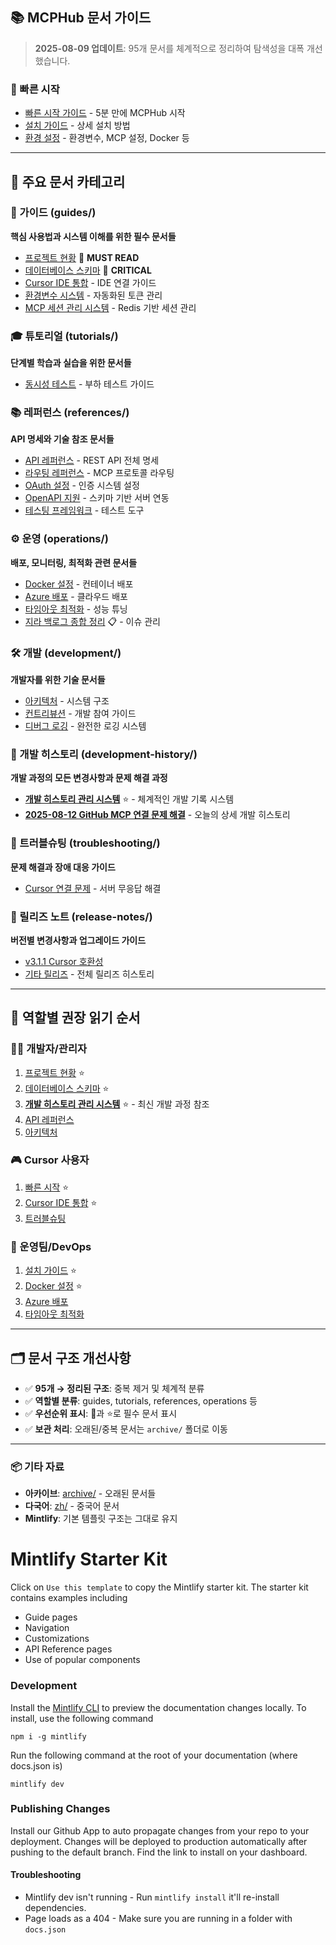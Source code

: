## 📚 MCPHub 문서 가이드

> **2025-08-09 업데이트**: 95개 문서를 체계적으로 정리하여 탐색성을 대폭 개선했습니다.

### 🚀 빠른 시작
- [빠른 시작 가이드](quickstart.mdx) - 5분 만에 MCPHub 시작
- [설치 가이드](installation.mdx) - 상세 설치 방법
- [환경 설정](configuration/) - 환경변수, MCP 설정, Docker 등

---

## 📂 주요 문서 카테고리

### 📖 가이드 (guides/)
**핵심 사용법과 시스템 이해를 위한 필수 문서들**
- [프로젝트 현황](guides/mcphub-project-status.md) 🌟 **MUST READ**
- [데이터베이스 스키마](guides/database-schema.md) 🌟 **CRITICAL**
- [Cursor IDE 통합](guides/cursor-ide-integration.md) - IDE 연결 가이드
- [환경변수 시스템](guides/mcphub-env-var-system.md) - 자동화된 토큰 관리
- [MCP 세션 관리 시스템](guides/mcp-session-management.md) - Redis 기반 세션 관리

### 🎓 튜토리얼 (tutorials/)
**단계별 학습과 실습을 위한 문서들**
- [동시성 테스트](tutorials/concurrency-test.md) - 부하 테스트 가이드

### 📚 레퍼런스 (references/)
**API 명세와 기술 참조 문서들**
- [API 레퍼런스](references/api-reference.md) - REST API 전체 명세
- [라우팅 레퍼런스](references/routing-reference.md) - MCP 프로토콜 라우팅
- [OAuth 설정](references/oauth-setup-guide.md) - 인증 시스템 설정
- [OpenAPI 지원](references/openapi-support.md) - 스키마 기반 서버 연동
- [테스팅 프레임워크](references/testing-framework.md) - 테스트 도구

### ⚙️ 운영 (operations/)
**배포, 모니터링, 최적화 관련 문서들**
- [Docker 설정](operations/docker-setup.md) - 컨테이너 배포
- [Azure 배포](operations/azure-container-apps-deployment.md) - 클라우드 배포
- [타임아웃 최적화](operations/timeout-optimization-2025-08-09.md) - 성능 튜닝
- [지라 백로그 종합 정리](operations/JIRA_BACKLOG_SUMMARY.md) 📋 - 이슈 관리

### 🛠️ 개발 (development/)
**개발자를 위한 기술 문서들**
- [아키텍처](development/architecture.mdx) - 시스템 구조
- [컨트리뷰션](development/contributing.mdx) - 개발 참여 가이드
- [디버그 로깅](development/debug-logging.md) - 완전한 로깅 시스템

### 📖 개발 히스토리 (development-history/)
**개발 과정의 모든 변경사항과 문제 해결 과정**
- [**개발 히스토리 관리 시스템**](development-history/README.md) ⭐ - 체계적인 개발 기록 시스템
- [**2025-08-12 GitHub MCP 연결 문제 해결**](development-history/2025-08-12-github-mcp-connection-and-docker-build-fixes.md) - 오늘의 상세 개발 히스토리

### 🚨 트러블슈팅 (troubleshooting/)
**문제 해결과 장애 대응 가이드**
- [Cursor 연결 문제](troubleshooting/cursor-deadlock-fix-2025-08-09.md) - 서버 무응답 해결

### 📝 릴리즈 노트 (release-notes/)
**버전별 변경사항과 업그레이드 가이드**
- [v3.1.1 Cursor 호환성](release-notes/v3.1.1-cursor-compatibility-2025-08-08.md)
- [기타 릴리즈](release-notes/) - 전체 릴리즈 히스토리

---

## 🎯 역할별 권장 읽기 순서

### 👨‍💻 개발자/관리자
1. [프로젝트 현황](guides/mcphub-project-status.md) ⭐
2. [데이터베이스 스키마](guides/database-schema.md) ⭐
3. [**개발 히스토리 관리 시스템**](development-history/README.md) ⭐ - 최신 개발 과정 참조
4. [API 레퍼런스](references/api-reference.md)
5. [아키텍처](development/architecture.mdx)

### 🎮 Cursor 사용자
1. [빠른 시작](quickstart.mdx) ⭐
2. [Cursor IDE 통합](guides/cursor-ide-integration.md) ⭐
3. [트러블슈팅](troubleshooting/cursor-deadlock-fix-2025-08-09.md)

### 🚀 운영팀/DevOps
1. [설치 가이드](installation.mdx) ⭐
2. [Docker 설정](operations/docker-setup.md) ⭐
3. [Azure 배포](operations/azure-container-apps-deployment.md)
4. [타임아웃 최적화](operations/timeout-optimization-2025-08-09.md)

---

## 🗂️ 문서 구조 개선사항

- ✅ **95개 → 정리된 구조**: 중복 제거 및 체계적 분류
- ✅ **역할별 분류**: guides, tutorials, references, operations 등
- ✅ **우선순위 표시**: 🌟과 ⭐로 필수 문서 표시
- ✅ **보관 처리**: 오래된/중복 문서는 `archive/` 폴더로 이동

---

### 📦 기타 자료
- **아카이브**: [archive/](archive/) - 오래된 문서들
- **다국어**: [zh/](zh/) - 중국어 문서
- **Mintlify**: 기본 템플릿 구조는 그대로 유지

# Mintlify Starter Kit

Click on `Use this template` to copy the Mintlify starter kit. The starter kit contains examples including

- Guide pages
- Navigation
- Customizations
- API Reference pages
- Use of popular components

### Development

Install the [Mintlify CLI](https://www.npmjs.com/package/mintlify) to preview the documentation changes locally. To install, use the following command

```
npm i -g mintlify
```

Run the following command at the root of your documentation (where docs.json is)

```
mintlify dev
```

### Publishing Changes

Install our Github App to auto propagate changes from your repo to your deployment. Changes will be deployed to production automatically after pushing to the default branch. Find the link to install on your dashboard. 

#### Troubleshooting

- Mintlify dev isn't running - Run `mintlify install` it'll re-install dependencies.
- Page loads as a 404 - Make sure you are running in a folder with `docs.json`
